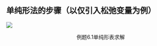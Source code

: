 ## 单纯形法的步骤（以仅引入松弛变量为例）

<div grid="~ cols-2 gap-4">

<div class="mt-5 text-sm">



</div>

<div text-sm>

![](https://vip2.loli.io/2023/12/05/g3wTnCdbVKkEPXU.webp)

<center>例题6.1单纯形表求解</center>

</div>

</div>